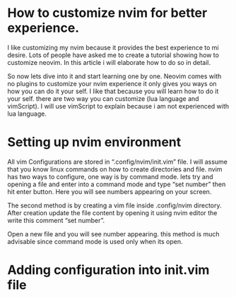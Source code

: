 # How to customize nvim for better experience.

I like customizing my nvim because it provides the best experience to mi desire. Lots of people have asked me to create a tutorial showing how to customize neovim. In this article i will elaborate how to do so in detail.

So now lets dive into it and start learning one by one. Neovim comes with no plugins to customize your nvim experience it only gives you ways on how you can do it your self. I like that because you will learn how to do it your self. there are two way you can customize (lua language and vimScript). I will use vimScript to explain because i am not experienced with lua language.

# Setting up nvim environment

All vim Configurations are stored in “.config/nvim/init.vim” file. I will assume that you know linux commands on how to create directories and file. nvim has two ways to configure, one way is by command mode. lets try and opening a file and enter into a command mode and type “set number” then hit enter button. Here you will see numbers appearing on your screen.

The second method is by creating a vim file inside .config/nvim directory. After creation update the file content by opening it using nvim editor the write this comment “set number”.

Open a new file and you will see number appearing. this method is much advisable since command mode is used only when its open.

# Adding configuration into init.vim file
